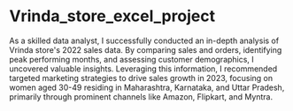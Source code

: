 # Vrinda_store_excel_project

As a skilled data analyst, I successfully conducted an in-depth analysis of Vrinda store's 2022 sales data. By comparing sales and orders, identifying peak performing months, and assessing customer demographics, I uncovered valuable insights. Leveraging this information, I recommended targeted marketing strategies to drive sales growth in 2023, focusing on women aged 30-49 residing in Maharashtra, Karnataka, and Uttar Pradesh, primarily through prominent channels like Amazon, Flipkart, and Myntra.
